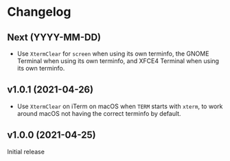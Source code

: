 # Changelog

## Next (YYYY-MM-DD)

- Use `XtermClear` for `screen` when using its own terminfo, the GNOME Terminal when using its own terminfo, and XFCE4 Terminal when using its own terminfo.

## v1.0.1 (2021-04-26)

- Use `XtermClear` on iTerm on macOS when `TERM` starts with `xterm`, to work around macOS not
  having the correct terminfo by default.

## v1.0.0 (2021-04-25)

Initial release
